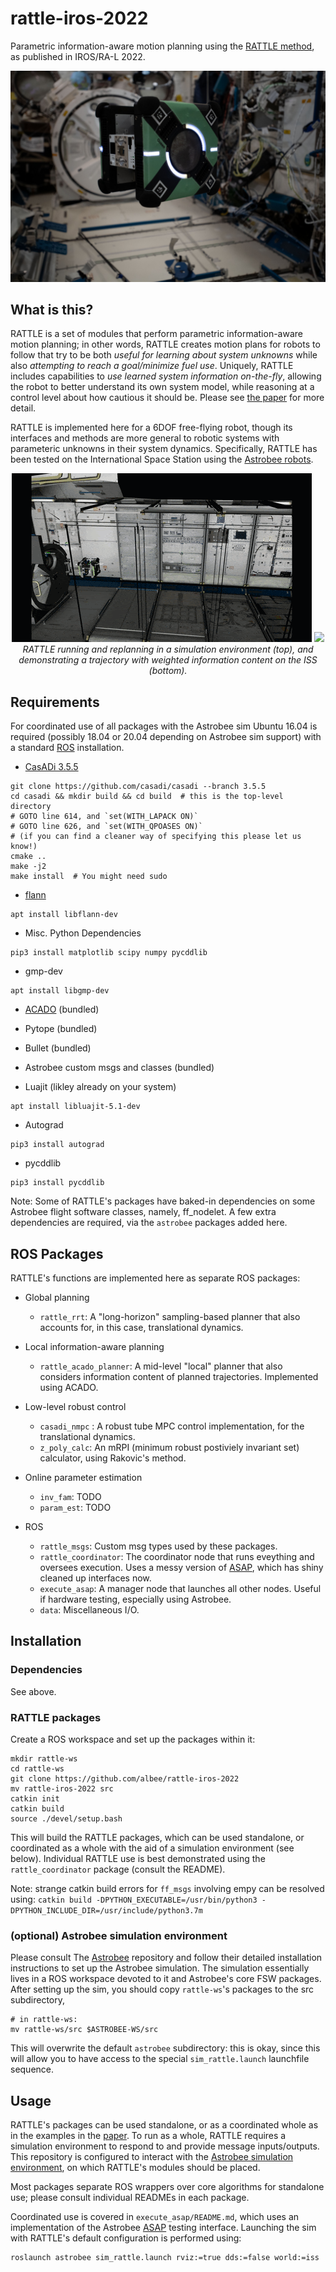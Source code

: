 # rattle-iros-2022
Parametric information-aware motion planning using the [RATTLE method](https://ieeexplore.ieee.org/document/9851849), as published in IROS/RA-L 2022.

<p align="center">
  <img src="/img/astrobee.png" />
</p>

## What is this?
RATTLE is a set of modules that perform parametric information-aware motion planning; in other words, RATTLE creates motion plans for robots to follow that try to be both *useful for learning about system unknowns* while also *attempting to reach a goal/minimize fuel use*. Uniquely, RATTLE includes capabilities to *use learned system information on-the-fly*, allowing the robot to better understand its own system model, while reasoning at a control level about how cautious it should be. Please see [the paper](https://ieeexplore.ieee.org/document/9851849) for more detail.

RATTLE is implemented here for a 6DOF free-flying robot, though its interfaces and methods are more general to robotic systems with parameteric unknowns in their system dynamics. Specifically, RATTLE has been tested on the International Space Station using the [Astrobee robots](https://github.com/nasa/astrobee).

<p align="center">
  <img src="/img/astrobee_rattle_sim.gif" />
  <img src="/img/astrobee_rattle_iss.gif" />
  <em>RATTLE running and replanning in a simulation environment (top), and demonstrating a trajectory with weighted information content on the ISS (bottom).</em>
</p>

## Requirements
For coordinated use of all packages with the Astrobee sim Ubuntu 16.04 is required (possibly 18.04 or 20.04 depending on Astrobee sim support) with a standard
[ROS](http://wiki.ros.org/ROS/Installation) installation. 

- [CasADi 3.5.5](https://github.com/casadi/casadi/releases/tag/3.5.5)
```
git clone https://github.com/casadi/casadi --branch 3.5.5
cd casadi && mkdir build && cd build  # this is the top-level directory
# GOTO line 614, and `set(WITH_LAPACK ON)`
# GOTO line 626, and `set(WITH_QPOASES ON)`
# (if you can find a cleaner way of specifying this please let us know!)
cmake ..
make -j2
make install  # You might need sudo
```

- [flann](https://github.com/flann-lib/flann)
```
apt install libflann-dev
```

- Misc. Python Dependencies
```
pip3 install matplotlib scipy numpy pycddlib
```

- gmp-dev
```
apt install libgmp-dev
```

- [ACADO](https://acado.github.io/) (bundled)

- Pytope (bundled)

- Bullet (bundled)

- Astrobee custom msgs and classes (bundled)

- Luajit (likley already on your system)
```
apt install libluajit-5.1-dev
```

- Autograd
```
pip3 install autograd
```

- pycddlib
```
pip3 install pycddlib
```

Note: Some of RATTLE's packages have baked-in dependencies on some Astrobee flight software classes, namely, ff_nodelet. A few extra dependencies are required, via the `astrobee` packages added here.


## ROS Packages
RATTLE's functions are implemented here as separate ROS packages:

- Global planning
    - `rattle_rrt`: A "long-horizon" sampling-based planner that also accounts for, in this case, translational dynamics.

- Local information-aware planning
    - `rattle_acado_planner`: A mid-level "local" planner that also considers information content of planned trajectories. Implemented using ACADO.

- Low-level robust control
    - `casadi_nmpc` : A robust tube MPC control implementation, for the translational dynamics.
    - `z_poly_calc`: An mRPI (minimum robust postiviely invariant set) calculator, using Rakovic's method.

- Online parameter estimation
    - `inv_fam`: TODO
    - `param_est`: TODO

- ROS
    - `rattle_msgs`: Custom msg types used by these packages.
    - `rattle_coordinator`: The coordinator node that runs eveything and oversees execution. Uses a messy version of [ASAP](https://github.com/albee/ASAP), which has shiny cleaned up interfaces now.
    - `execute_asap`: A manager node that launches all other nodes. Useful if hardware testing, especially using Astrobee.
    - `data`: Miscellaneous I/O.

## Installation

### Dependencies
See above.

### RATTLE packages
Create a ROS workspace and set up the packages within it:

```
mkdir rattle-ws
cd rattle-ws
git clone https://github.com/albee/rattle-iros-2022
mv rattle-iros-2022 src
catkin init
catkin build
source ./devel/setup.bash
```

This will build the RATTLE packages, which can be used standalone, or coordinated as a whole with the aid of a simulation environment (see below).
Individual RATTLE use is best demonstrated using the `rattle_coordinator` package (consult the README).

Note: strange catkin build errors for `ff_msgs` involving empy can be resolved using:
`catkin build -DPYTHON_EXECUTABLE=/usr/bin/python3 -DPYTHON_INCLUDE_DIR=/usr/include/python3.7m`


### (optional) Astrobee simulation environment
Please consult The [Astrobee](https://github.com/nasa/astrobee) repository and follow their detailed installation instructions to set up the Astrobee simulation.
The simulation essentially lives in a ROS workspace devoted to it and Astrobee's core FSW packages. After setting up the sim, you should copy `rattle-ws`'s packages to the src subdirectory,

```
# in rattle-ws:
mv rattle-ws/src $ASTROBEE-WS/src
```

This will overwrite the default `astrobee` subdirectory: this is okay, since this will allow you to have access to the special `sim_rattle.launch` launchfile sequence.

## Usage
RATTLE's packages can be used standalone, or as a coordinated whole as in the examples in the [paper](https://ieeexplore.ieee.org/document/9851849).
To run as a whole, RATTLE requires a simulation environment to respond to and provide message inputs/outputs. This repository is configured to interact with
the [Astrobee simulation environment](https://github.com/nasa/astrobee), on which RATTLE's modules should be placed.

Most packages separate ROS wrappers over core algorithms for standalone use; please consult individual READMEs in each package.

Coordinated use is covered in `execute_asap/README.md`, which uses an implementation of the Astrobee [ASAP](https://github.com/albee/ASAP) testing interface. Launching the sim with RATTLE's default configuration is performed using:

```
roslaunch astrobee sim_rattle.launch rviz:=true dds:=false world:=iss
```